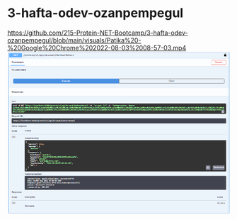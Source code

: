 # 3-hafta-odev-ozanpempegul

https://github.com/215-Protein-NET-Bootcamp/3-hafta-odev-ozanpempegul/blob/main/visuals/Patika%20-%20Google%20Chrome%202022-08-03%2008-57-03.mp4
![](https://github.com/215-Protein-NET-Bootcamp/3-hafta-odev-ozanpempegul/blob/main/visuals/GetUserDetails.png)
